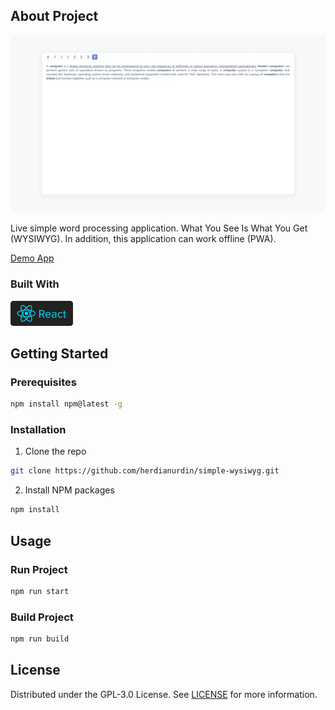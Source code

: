 ## About Project

![Screenshot](screenshot.webp)

Live simple word processing application. What You See Is What You Get (WYSIWYG). In addition, this application can work offline (PWA).

[Demo App](https://herdianurdin.github.io/simple-wysiwyg/)

### Built With

[<img src='react-js.svg' width="100" />](https://reactjs.org/)

## Getting Started

### Prerequisites

```sh
npm install npm@latest -g
```

### Installation

1. Clone the repo

```sh
git clone https://github.com/herdianurdin/simple-wysiwyg.git
```

2. Install NPM packages

```sh
npm install
```

## Usage

### Run Project

```sh
npm run start
```

### Build Project

```sh
npm run build
```

## License

Distributed under the GPL-3.0 License. See [LICENSE](LICENSE) for more information.

